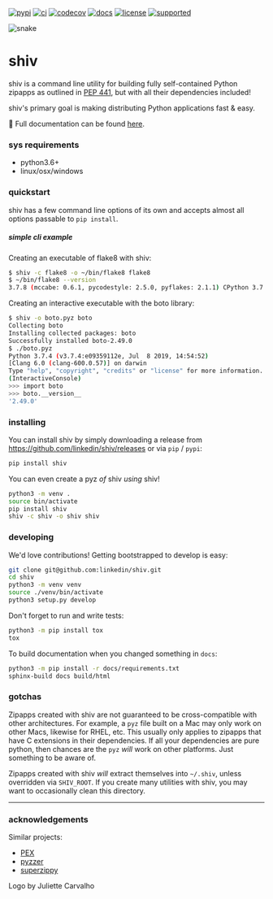 [![pypi](https://img.shields.io/pypi/v/shiv.svg)](https://pypi.python.org/pypi/shiv)
[![ci](https://github.com/linkedin/shiv/workflows/ci/badge.svg)](https://github.com/linkedin/shiv/actions?query=workflow%3Aci)
[![codecov](https://codecov.io/gh/linkedin/shiv/branch/master/graph/badge.svg)](https://codecov.io/gh/linkedin/shiv)
[![docs](https://readthedocs.org/projects/shiv/badge/?version=latest)](http://shiv.readthedocs.io/en/latest/?badge=latest)
[![license](https://img.shields.io/badge/License-BSD%202--Clause-orange.svg)](https://opensource.org/licenses/BSD-2-Clause)
[![supported](https://img.shields.io/pypi/pyversions/shiv.svg)](https://pypi.python.org/pypi/shiv)

![snake](https://github.com/linkedin/shiv/raw/master/logo.png)

# shiv
shiv is a command line utility for building fully self-contained Python zipapps as outlined in [PEP 441](https://www.python.org/dev/peps/pep-0441/), but with all their dependencies included!

shiv's primary goal is making distributing Python applications fast & easy.

📗 Full documentation can be found [here](http://shiv.readthedocs.io/en/latest/).

### sys requirements

- python3.6+
- linux/osx/windows

### quickstart

shiv has a few command line options of its own and accepts almost all options passable to `pip install`.

##### simple cli example

Creating an executable of flake8 with shiv:

```sh
$ shiv -c flake8 -o ~/bin/flake8 flake8
$ ~/bin/flake8 --version
3.7.8 (mccabe: 0.6.1, pycodestyle: 2.5.0, pyflakes: 2.1.1) CPython 3.7.4 on Darwin
```

Creating an interactive executable with the boto library:

```sh
$ shiv -o boto.pyz boto
Collecting boto
Installing collected packages: boto
Successfully installed boto-2.49.0
$ ./boto.pyz
Python 3.7.4 (v3.7.4:e09359112e, Jul  8 2019, 14:54:52)
[Clang 6.0 (clang-600.0.57)] on darwin
Type "help", "copyright", "credits" or "license" for more information.
(InteractiveConsole)
>>> import boto
>>> boto.__version__
'2.49.0'
```

### installing

You can install shiv by simply downloading a release from https://github.com/linkedin/shiv/releases or via `pip` / `pypi`:

```sh
pip install shiv
```

You can even create a pyz _of_ shiv _using_ shiv!

```sh
python3 -m venv .
source bin/activate
pip install shiv
shiv -c shiv -o shiv shiv
```

### developing

We'd love contributions! Getting bootstrapped to develop is easy:

```sh
git clone git@github.com:linkedin/shiv.git
cd shiv
python3 -m venv venv
source ./venv/bin/activate
python3 setup.py develop
```

Don't forget to run and write tests:

```sh
python3 -m pip install tox
tox
```

To build documentation when you changed something in `docs`:

```sh
python3 -m pip install -r docs/requirements.txt
sphinx-build docs build/html
```

### gotchas

Zipapps created with shiv are not guaranteed to be cross-compatible with other architectures. For example, a `pyz`
 file built on a Mac may only work on other Macs, likewise for RHEL, etc. This usually only applies to zipapps that have C extensions in their dependencies. If all your dependencies are pure python, then chances are the `pyz` _will_ work on other platforms. Just something to be aware of.

Zipapps created with shiv *will* extract themselves into `~/.shiv`, unless overridden via
`SHIV_ROOT`. If you create many utilities with shiv, you may want to occasionally clean this
directory.

---

### acknowledgements

Similar projects:

* [PEX](https://github.com/pantsbuild/pex)
* [pyzzer](https://pypi.org/project/pyzzer/#description)
* [superzippy](https://github.com/brownhead/superzippy)

Logo by Juliette Carvalho
